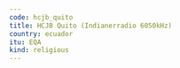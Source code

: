```yaml
---
code: hcjb_quito
title: HCJB Quito (Indianerradio 6050kHz)
country: ecuador
itu: EQA
kind: religious
---
```

